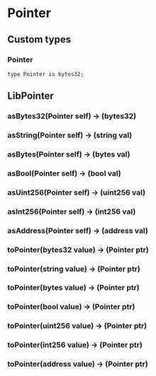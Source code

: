 # Pointer

## Custom types

### Pointer

```solidity
type Pointer is bytes32;
```



## LibPointer

### **asBytes32(Pointer self) &rarr; (bytes32)**



### **asString(Pointer self) &rarr; (string val)**



### **asBytes(Pointer self) &rarr; (bytes val)**



### **asBool(Pointer self) &rarr; (bool val)**



### **asUint256(Pointer self) &rarr; (uint256 val)**



### **asInt256(Pointer self) &rarr; (int256 val)**



### **asAddress(Pointer self) &rarr; (address val)**



### **toPointer(bytes32 value) &rarr; (Pointer ptr)**



### **toPointer(string value) &rarr; (Pointer ptr)**



### **toPointer(bytes value) &rarr; (Pointer ptr)**



### **toPointer(bool value) &rarr; (Pointer ptr)**



### **toPointer(uint256 value) &rarr; (Pointer ptr)**



### **toPointer(int256 value) &rarr; (Pointer ptr)**



### **toPointer(address value) &rarr; (Pointer ptr)**



